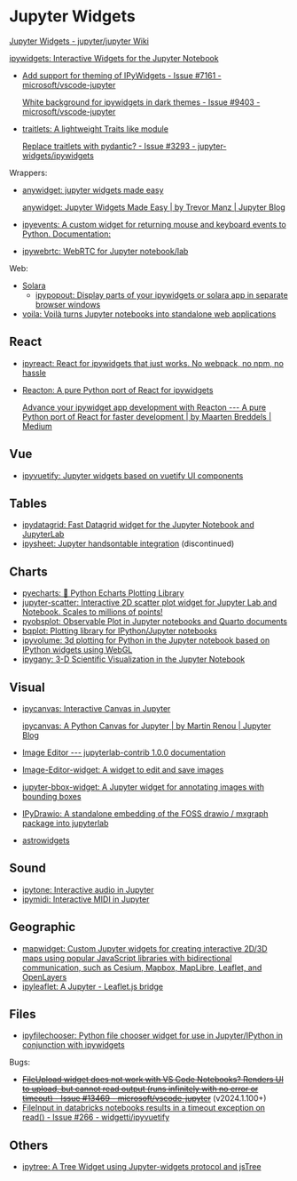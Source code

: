 # Jupyter Widgets
[Jupyter Widgets - jupyter/jupyter Wiki](https://github.com/jupyter/jupyter/wiki/Jupyter-Widgets)

[ipywidgets: Interactive Widgets for the Jupyter Notebook](https://github.com/jupyter-widgets/ipywidgets)
- [Add support for theming of IPyWidgets - Issue #7161 - microsoft/vscode-jupyter](https://github.com/microsoft/vscode-jupyter/issues/7161)
  
  [White background for ipywidgets in dark themes - Issue #9403 - microsoft/vscode-jupyter](https://github.com/microsoft/vscode-jupyter/issues/9403)
- [traitlets: A lightweight Traits like module](https://github.com/ipython/traitlets)

  [Replace traitlets with pydantic? - Issue #3293 - jupyter-widgets/ipywidgets](https://github.com/jupyter-widgets/ipywidgets/issues/3293)

Wrappers:
- [anywidget: jupyter widgets made easy](https://github.com/manzt/anywidget)

  [anywidget: Jupyter Widgets Made Easy | by Trevor Manz | Jupyter Blog](https://blog.jupyter.org/anywidget-jupyter-widgets-made-easy-164eb2eae102)
- [ipyevents: A custom widget for returning mouse and keyboard events to Python. Documentation:](https://github.com/mwcraig/ipyevents)
- [ipywebrtc: WebRTC for Jupyter notebook/lab](https://github.com/maartenbreddels/ipywebrtc)

Web:
- [Solara](Solara/README.md)
  - [ipypopout: Display parts of your ipywidgets or solara app in separate browser windows](https://github.com/widgetti/ipypopout)
- [voila: Voilà turns Jupyter notebooks into standalone web applications](https://github.com/voila-dashboards/voila)

## React
- [ipyreact: React for ipywidgets that just works. No webpack, no npm, no hassle](https://github.com/widgetti/ipyreact)
- [Reacton: A pure Python port of React for ipywidgets](https://github.com/widgetti/reacton)

  [Advance your ipywidget app development with Reacton --- A pure Python port of React for faster development | by Maarten Breddels | Medium](https://maartenbreddels.medium.com/advance-your-ipywidget-app-development-with-reacton-6734a5607d69)

## Vue
- [ipyvuetify: Jupyter widgets based on vuetify UI components](https://github.com/widgetti/ipyvuetify)

## Tables
- [ipydatagrid: Fast Datagrid widget for the Jupyter Notebook and JupyterLab](https://github.com/bloomberg/ipydatagrid)
- [ipysheet: Jupyter handsontable integration](https://github.com/jupyter-widgets-contrib/ipysheet) (discontinued)

## Charts
- [pyecharts: 🎨 Python Echarts Plotting Library](https://github.com/pyecharts/pyecharts)
- [jupyter-scatter: Interactive 2D scatter plot widget for Jupyter Lab and Notebook. Scales to millions of points!](https://github.com/flekschas/jupyter-scatter)
- [pyobsplot: Observable Plot in Jupyter notebooks and Quarto documents](https://github.com/juba/pyobsplot)
- [bqplot: Plotting library for IPython/Jupyter notebooks](https://github.com/bqplot/bqplot)
- [ipyvolume: 3d plotting for Python in the Jupyter notebook based on IPython widgets using WebGL](https://github.com/widgetti/ipyvolume)
- [ipygany: 3-D Scientific Visualization in the Jupyter Notebook](https://github.com/jupyter-widgets-contrib/ipygany)

## Visual
- [ipycanvas: Interactive Canvas in Jupyter](https://github.com/jupyter-widgets-contrib/ipycanvas)

  [ipycanvas: A Python Canvas for Jupyter | by Martin Renou | Jupyter Blog](https://blog.jupyter.org/ipycanvas-a-python-canvas-for-jupyter-bbb51e4777f7)
- [Image Editor --- jupyterlab-contrib 1.0.0 documentation](https://jupyterlab-contrib.github.io/jlab-image-editor.html)
- [Image-Editor-widget: A widget to edit and save images](https://github.com/defeatcovid19/Image-Editor-widget)
- [jupyter-bbox-widget: A Jupyter widget for annotating images with bounding boxes](https://github.com/gereleth/jupyter-bbox-widget)
- [IPyDrawio: A standalone embedding of the FOSS drawio / mxgraph package into jupyterlab](https://github.com/deathbeds/ipydrawio)
- [astrowidgets](https://github.com/astropy/astrowidgets)

## Sound
- [ipytone: Interactive audio in Jupyter](https://github.com/geigr/ipytone)
- [ipymidi: Interactive MIDI in Jupyter](https://github.com/geigr/ipymidi)

## Geographic
- [mapwidget: Custom Jupyter widgets for creating interactive 2D/3D maps using popular JavaScript libraries with bidirectional communication, such as Cesium, Mapbox, MapLibre, Leaflet, and OpenLayers](https://github.com/opengeos/mapwidget)
- [ipyleaflet: A Jupyter - Leaflet.js bridge](https://github.com/jupyter-widgets/ipyleaflet)

## Files
- [ipyfilechooser: Python file chooser widget for use in Jupyter/IPython in conjunction with ipywidgets](https://github.com/crahan/ipyfilechooser)

Bugs:
- ~~[FileUpload widget does not work with VS Code Notebooks? Renders UI to upload, but cannot read output (runs infinitely with no error or timeout) - Issue #13469 - microsoft/vscode-jupyter](https://github.com/microsoft/vscode-jupyter/issues/13469)~~ (v2024.1.100+)
- [FileInput in databricks notebooks results in a timeout exception on read() - Issue #266 - widgetti/ipyvuetify](https://github.com/widgetti/ipyvuetify/issues/266)

## Others
- [ipytree: A Tree Widget using Jupyter-widgets protocol and jsTree](https://github.com/jupyter-widgets-contrib/ipytree)